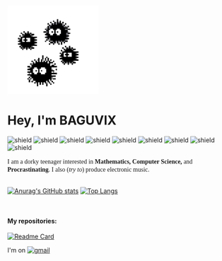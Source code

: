 <!-- c++ logo not proper, social media links brokn-->

<img src="virus.gif" height="200">

 #                           Hey, I'm BAGUVIX
 ![shield](https://img.shields.io/badge/OS-Windows-informational?logo=windows&color=66ff00)
 ![shield](https://img.shields.io/badge/Code-Rust-informational?logo=rust&color=66ff00)
 ![shield](https://img.shields.io/badge/Code-Python-informational?logo=python&color=66ff00)
 ![shield](https://img.shields.io/badge/Code-C++-informational?logo=c++&color=66ff00)
 ![shield](https://img.shields.io/badge/Code-Java-informational?logo=java&color=66ff00)
 ![shield](https://img.shields.io/badge/Editor-VS_Code-informational?logo=visualstudiocode&color=66ff00)
 ![shield](https://img.shields.io/badge/Editor-PyCharm-informational?logo=pycharm&color=66ff00)
 ![shield](https://img.shields.io/badge/Editor-Eclipse_IDE-informational?logo=eclipseide&color=66ff00)
 ![shield](https://img.shields.io/badge/Editor-Visual_Studio-informational?logo=visualstudio&color=66ff00)
 
<font face="times new roman"> I am a dorky teenager interested in **Mathematics, Computer Science,** and **Procrastinating**. I also (*try to*) produce electronic music. </font> <br><br>

[![Anurag's GitHub stats](https://github-readme-stats.vercel.app/api?username=BAGUVIX456&theme=dark&show_icons=true)](https://github.com/anuraghazra/github-readme-stats)
[![Top Langs](https://github-readme-stats.vercel.app/api/top-langs/?username=BAGUVIX456)](https://github.com/anuraghazra/github-readme-stats)

<br>

#### My repositories: <br>
[![Readme Card](https://github-readme-stats.vercel.app/api/pin/?username=BAGUVIX456&repo=Advent_of_Code&show_owner=true)](https://github.com/anuraghazra/github-readme-stats)
<br>

I'm on [![gmail][1.2]][1] 

<!--icons-->

[1.2]: https://www.google.com/url?sa=i&url=https%3A%2F%2Fsimilarpng.com%2Fgmail-logo-design-on-transparent-background-png%2F&psig=AOvVaw3TtiNuE_TJ2KLhcxlFqByY&ust=1647167136320000&source=images&cd=vfe&ved=0CAsQjRxqFwoTCNDq6YSuwPYCFQAAAAAdAAAAABAD

<!--links-->

[1]: saberdan02@gmail.com

<!---
BAGUVIX456/BAGUVIX456 is a ✨ special ✨ repository because its `README.md` (this file) appears on your GitHub profile.
You can click the Preview link to take a look at your changes.
--->
